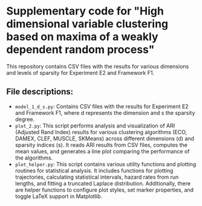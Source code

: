 # Supplementary code for "High dimensional variable clustering based on maxima of a weakly dependent random process"

This repository contains CSV files with the results for various dimensions and levels of sparsity for Experiment E2 and Framework F1.

## File descriptions:

* `model_1_d_s.py`: Contains CSV files with the results for Experiment E2 and Framework F1, where d represents the dimension and s the sparsity degree.
* `plot_2.py`: This script performs analysis and visualization of ARI (Adjusted Rand Index) results for various clustering algorithms (ECO, DAMEX, CLEF, MUSCLE, SKMeans) across different dimensions (d) and sparsity indices (s). It reads ARI results from CSV files, computes the mean values, and generates a line plot comparing the performance of the algorithms.
* `plot_helper.py`:  This script contains various utility functions and plotting routines for statistical analysis. It includes functions for plotting trajectories, calculating statistical intervals, hazard rates from run lengths, and fitting a truncated Laplace distribution. Additionally, there are helper functions to configure plot styles, set marker properties, and toggle LaTeX support in Matplotlib.